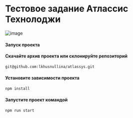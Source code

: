 # Тестовое задание Атлассис Технолоджи
![image](https://github.com/user-attachments/assets/a2eabeee-daad-4c7c-b491-1d97f882ea6b)
#### Запуск проекта

#### Скачайте архив проекта или склонируйте репозиторий

```sh
git@github.com:lkhusnullina/atlassys.git
```

#### Установите зависимости проекта

```sh
npm install
```
#### Запустите проект командой

```sh
npm run start
```

